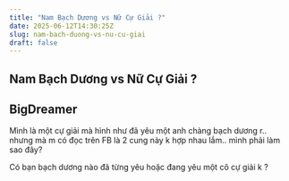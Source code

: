 ```yaml
---
title: "Nam Bạch Dương vs Nữ Cự Giải ?"
date: 2025-06-12T14:30:25Z
slug: nam-bach-duong-vs-nu-cu-giai
draft: false
---
```


## Nam Bạch Dương vs Nữ Cự Giải ?

## BigDreamer

Mình là một cự giải mà hình như đã yêu một anh chàng bạch dương r..
nhưng mà m có đọc trên FB là 2 cung này k hợp nhau lắm..
mình phải làm sao đây?
 
Có bạn bạch dương nào đã từng yêu hoặc đang yêu một cô cự giải k ?